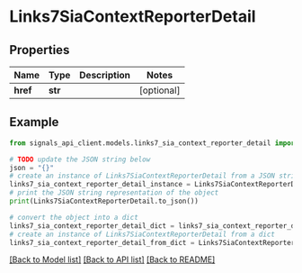 # Links7SiaContextReporterDetail


## Properties

Name | Type | Description | Notes
------------ | ------------- | ------------- | -------------
**href** | **str** |  | [optional] 

## Example

```python
from signals_api_client.models.links7_sia_context_reporter_detail import Links7SiaContextReporterDetail

# TODO update the JSON string below
json = "{}"
# create an instance of Links7SiaContextReporterDetail from a JSON string
links7_sia_context_reporter_detail_instance = Links7SiaContextReporterDetail.from_json(json)
# print the JSON string representation of the object
print(Links7SiaContextReporterDetail.to_json())

# convert the object into a dict
links7_sia_context_reporter_detail_dict = links7_sia_context_reporter_detail_instance.to_dict()
# create an instance of Links7SiaContextReporterDetail from a dict
links7_sia_context_reporter_detail_from_dict = Links7SiaContextReporterDetail.from_dict(links7_sia_context_reporter_detail_dict)
```
[[Back to Model list]](../README.md#documentation-for-models) [[Back to API list]](../README.md#documentation-for-api-endpoints) [[Back to README]](../README.md)



